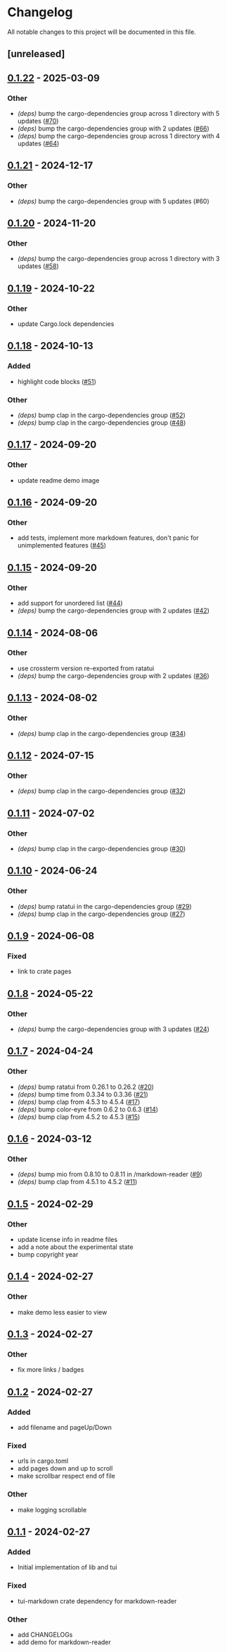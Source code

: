 # Changelog

All notable changes to this project will be documented in this file.

## [unreleased]

## [0.1.22](https://github.com/joshka/tui-markdown/compare/markdown-reader-v0.1.21...markdown-reader-v0.1.22) - 2025-03-09

### Other

- *(deps)* bump the cargo-dependencies group across 1 directory with 5 updates ([#70](https://github.com/joshka/tui-markdown/pull/70))
- *(deps)* bump the cargo-dependencies group with 2 updates ([#66](https://github.com/joshka/tui-markdown/pull/66))
- *(deps)* bump the cargo-dependencies group across 1 directory with 4 updates ([#64](https://github.com/joshka/tui-markdown/pull/64))

## [0.1.21](https://github.com/joshka/tui-markdown/compare/markdown-reader-v0.1.20...markdown-reader-v0.1.21) - 2024-12-17

### Other

- *(deps)* bump the cargo-dependencies group with 5 updates (#60)

## [0.1.20](https://github.com/joshka/tui-markdown/compare/markdown-reader-v0.1.19...markdown-reader-v0.1.20) - 2024-11-20

### Other

- *(deps)* bump the cargo-dependencies group across 1 directory with 3 updates ([#58](https://github.com/joshka/tui-markdown/pull/58))

## [0.1.19](https://github.com/joshka/tui-markdown/compare/markdown-reader-v0.1.18...markdown-reader-v0.1.19) - 2024-10-22

### Other

- update Cargo.lock dependencies

## [0.1.18](https://github.com/joshka/tui-markdown/compare/markdown-reader-v0.1.17...markdown-reader-v0.1.18) - 2024-10-13

### Added

- highlight code blocks ([#51](https://github.com/joshka/tui-markdown/pull/51))

### Other

- *(deps)* bump clap in the cargo-dependencies group ([#52](https://github.com/joshka/tui-markdown/pull/52))
- *(deps)* bump clap in the cargo-dependencies group ([#48](https://github.com/joshka/tui-markdown/pull/48))

## [0.1.17](https://github.com/joshka/tui-markdown/compare/markdown-reader-v0.1.16...markdown-reader-v0.1.17) - 2024-09-20

### Other

- update readme demo image

## [0.1.16](https://github.com/joshka/tui-markdown/compare/markdown-reader-v0.1.15...markdown-reader-v0.1.16) - 2024-09-20

### Other

- add tests, implement more markdown features, don't panic for unimplemented features ([#45](https://github.com/joshka/tui-markdown/pull/45))

## [0.1.15](https://github.com/joshka/tui-markdown/compare/markdown-reader-v0.1.14...markdown-reader-v0.1.15) - 2024-09-20

### Other

- add support for unordered list ([#44](https://github.com/joshka/tui-markdown/pull/44))
- *(deps)* bump the cargo-dependencies group with 2 updates ([#42](https://github.com/joshka/tui-markdown/pull/42))

## [0.1.14](https://github.com/joshka/tui-markdown/compare/markdown-reader-v0.1.13...markdown-reader-v0.1.14) - 2024-08-06

### Other
- use crossterm version re-exported from ratatui
- *(deps)* bump the cargo-dependencies group with 2 updates ([#36](https://github.com/joshka/tui-markdown/pull/36))

## [0.1.13](https://github.com/joshka/tui-markdown/compare/markdown-reader-v0.1.12...markdown-reader-v0.1.13) - 2024-08-02

### Other
- *(deps)* bump clap in the cargo-dependencies group ([#34](https://github.com/joshka/tui-markdown/pull/34))

## [0.1.12](https://github.com/joshka/tui-markdown/compare/markdown-reader-v0.1.11...markdown-reader-v0.1.12) - 2024-07-15

### Other
- *(deps)* bump clap in the cargo-dependencies group ([#32](https://github.com/joshka/tui-markdown/pull/32))

## [0.1.11](https://github.com/joshka/tui-markdown/compare/markdown-reader-v0.1.10...markdown-reader-v0.1.11) - 2024-07-02

### Other
- *(deps)* bump clap in the cargo-dependencies group ([#30](https://github.com/joshka/tui-markdown/pull/30))

## [0.1.10](https://github.com/joshka/tui-markdown/compare/markdown-reader-v0.1.9...markdown-reader-v0.1.10) - 2024-06-24

### Other
- *(deps)* bump ratatui in the cargo-dependencies group ([#29](https://github.com/joshka/tui-markdown/pull/29))
- *(deps)* bump clap in the cargo-dependencies group ([#27](https://github.com/joshka/tui-markdown/pull/27))

## [0.1.9](https://github.com/joshka/tui-markdown/compare/markdown-reader-v0.1.8...markdown-reader-v0.1.9) - 2024-06-08

### Fixed
- link to crate pages

## [0.1.8](https://github.com/joshka/tui-markdown/compare/markdown-reader-v0.1.7...markdown-reader-v0.1.8) - 2024-05-22

### Other
- *(deps)* bump the cargo-dependencies group with 3 updates ([#24](https://github.com/joshka/tui-markdown/pull/24))

## [0.1.7](https://github.com/joshka/tui-markdown/compare/markdown-reader-v0.1.6...markdown-reader-v0.1.7) - 2024-04-24

### Other
- *(deps)* bump ratatui from 0.26.1 to 0.26.2 ([#20](https://github.com/joshka/tui-markdown/pull/20))
- *(deps)* bump time from 0.3.34 to 0.3.36 ([#21](https://github.com/joshka/tui-markdown/pull/21))
- *(deps)* bump clap from 4.5.3 to 4.5.4 ([#17](https://github.com/joshka/tui-markdown/pull/17))
- *(deps)* bump color-eyre from 0.6.2 to 0.6.3 ([#14](https://github.com/joshka/tui-markdown/pull/14))
- *(deps)* bump clap from 4.5.2 to 4.5.3 ([#15](https://github.com/joshka/tui-markdown/pull/15))

## [0.1.6](https://github.com/joshka/tui-markdown/compare/markdown-reader-v0.1.5...markdown-reader-v0.1.6) - 2024-03-12

### Other
- *(deps)* bump mio from 0.8.10 to 0.8.11 in /markdown-reader ([#9](https://github.com/joshka/tui-markdown/pull/9))
- *(deps)* bump clap from 4.5.1 to 4.5.2 ([#11](https://github.com/joshka/tui-markdown/pull/11))

## [0.1.5](https://github.com/joshka/tui-markdown/compare/markdown-reader-v0.1.4...markdown-reader-v0.1.5) - 2024-02-29

### Other
- update license info in readme files
- add a note about the experimental state
- bump copyright year

## [0.1.4](https://github.com/joshka/tui-markdown/compare/markdown-reader-v0.1.3...markdown-reader-v0.1.4) - 2024-02-27

### Other
- make demo less easier to view

## [0.1.3](https://github.com/joshka/tui-markdown/compare/markdown-reader-v0.1.2...markdown-reader-v0.1.3) - 2024-02-27

### Other
- fix more links / badges

## [0.1.2](https://github.com/joshka/tui-markdown/compare/markdown-reader-v0.1.1...markdown-reader-v0.1.2) - 2024-02-27

### Added
- add filename and pageUp/Down

### Fixed
- urls in cargo.toml
- add pages down and up to scroll
- make scrollbar respect end of file

### Other
- make logging scrollable

## [0.1.1](https://github.com/joshka/tui-markdown/compare/markdown-reader-v0.1.0...markdown-reader-v0.1.1) - 2024-02-27

### Added

- Initial implementation of lib and tui

### Fixed

- tui-markdown crate dependency for markdown-reader

### Other

- add CHANGELOGs
- add demo for markdown-reader

<!-- generated by git-cliff -->
